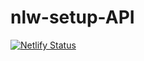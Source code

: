 # nlw-setup-API
[![Netlify Status](https://api.netlify.com/api/v1/badges/97af28b2-45f1-48ef-aa48-5a586bce2e6d/deploy-status)](https://app.netlify.com/sites/api-habits/deploys)

